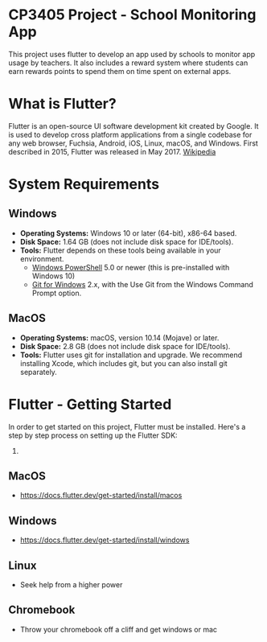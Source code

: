 # CP3405 Project - School Monitoring App

This project uses flutter to develop an app used by schools to monitor app usage by teachers. It also includes a reward system where students can earn rewards
points to spend them on time spent on external apps.

# What is Flutter?
Flutter is an open-source UI software development kit created by Google. It is used to develop cross platform applications from a single codebase for any web browser, Fuchsia, Android, iOS, Linux, macOS, and Windows. First described in 2015, Flutter was released in May 2017. [Wikipedia](https://en.wikipedia.org/wiki/Flutter_(software))

# System Requirements 
## Windows
* **Operating Systems:** Windows 10 or later (64-bit), x86-64 based.
* **Disk Space:** 1.64 GB (does not include disk space for IDE/tools).
* **Tools:** Flutter depends on these tools being available in your environment.
  * [Windows PowerShell](https://learn.microsoft.com/en-us/powershell/scripting/windows-powershell/install/installing-windows-powershell?view=powershell-7.3) 5.0 or newer (this is pre-installed with Windows 10)
  * [Git for Windows](https://git-scm.com/download/win) 2.x, with the Use Git from the Windows Command Prompt option.

## MacOS
* **Operating Systems:** macOS, version 10.14 (Mojave) or later.
* **Disk Space:** 2.8 GB (does not include disk space for IDE/tools).
* **Tools:** Flutter uses git for installation and upgrade. We recommend installing Xcode, which includes git, but you can also install git separately.

# Flutter - Getting Started
In order to get started on this project, Flutter must be installed. Here's a step by step process on setting up the Flutter SDK:

1. 
## MacOS
* https://docs.flutter.dev/get-started/install/macos

## Windows
* https://docs.flutter.dev/get-started/install/windows

## Linux
* Seek help from a higher power

## Chromebook
* Throw your chromebook off a cliff and get windows or mac